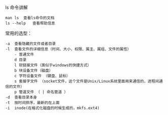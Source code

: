 
ls 命令讲解 

	man ls  查看ls命令的文档
	ls --help   查看帮助信息

常用的选型：

	-a  查看隐藏的文件或者目录
	-l  查看文件的详细信息（时间、大小、权限、属主、属组、文件的属性）
		- 普通文件
		d 目录
		l 软链接文件（类似于windows的快捷方式）
		b 块设备文件（磁盘）
		c 字符设备文件 （键盘、鼠标）
		s 套接字文件 （socket文件，这个文件是Unix/Linux系统里面用来通信的，进程间通信的文件）
		p 管道文件 （ | 命名管道 ）
	-d  查看目录本身
	-t  按时间排序，最新的在上面
	-i  inode(在格式化磁盘的时候生成的，mkfs.ext4)
	
